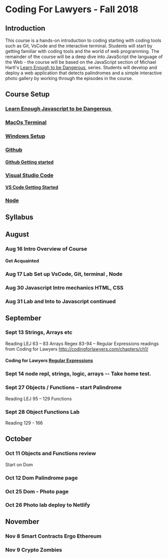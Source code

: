 

# Coding For Lawyers  - Fall 2018

## Introduction
This course is a hands-on introduction to coding starting with coding tools such as Git, VsCode and the interactive terminal. Students will start by getting familiar with coding tools and the world of web programming. The remainder of the course will be a deep dive into JavaScript the language of the Web - the course will be based on the JavaScript section of Michael Hartl's [Learn Enough to be Dangerous ][1]  series. Students will develop and deploy a web application that detects palindromes and a simple interactive photo gallery by working through the episodes in the course. 

## Course Setup

###  [Learn Enough Javascript to be Dangerous ][2]
###   [MacOs Terminal][3]
###   [Windows Setup][4]
###  [Github][5]
#### [Github Getting started][6]
### [Visual Studio Code][7]
#### [VS Code Getting Started][8]
### [Node][9]

## Syllabus
## August 
### Aug 16 Intro Overview of Course
#### Get Acquainted
### Aug 17 Lab Set up VsCode, Git, terminal , Node
### Aug 30 Javascript Intro mechanics HTML, CSS 
### Aug 31 Lab and Into to Javascript continued
## September
### Sept 13  Strings, Arrays etc
Reading  LEJ 63 – 83 Arrays
 Regex 83-94  –    Regular Expressions readings from        Coding for Lawyers   http://codingforlawyers.com/chapters/ch1/
#### Coding for Lawyers [Regular Expressions][10]
### Sept 14  node repl, strings, logic, arrays  -- Take home test.
### Sept 27  Objects / Functions – start Palindrome
Reading LEJ 95 – 129 Functions 
### Sept 28  Object Functions Lab
Reading 129 - 166
## October
### Oct 11  Objects and Functions  review 
   Start on Dom

### Oct 12  Dom Palindrome page
### Oct 25  Dom - Photo page
### Oct 26 Photo lab deploy to Netlify
## November
### Nov 8  Smart Contracts Ergo Ethereum
### Nov 9  Crypto Zombies



[1]:	https://www.learnenough.com/courses
[2]:	https://www.learnenough.com/course/learn_enough_javascript/javascript
[3]:	https://www.learnenough.com/course/learn_enough_command_line/command_line/basics/running_a_terminal
[4]:	https://char.gd/blog/2017/how-to-set-up-the-perfect-modern-dev-environment-on-windows
[5]:	https://github.com/
[6]:	https://guides.github.com/activities/hello-world/#what
[7]:	https://code.visualstudio.com/
[8]:	https://code.visualstudio.com/docs/introvideos/basics
[9]:	https://nodejs.org/en/download/
[10]:	http://codingforlawyers.com/chapters/ch1/%0D%0A